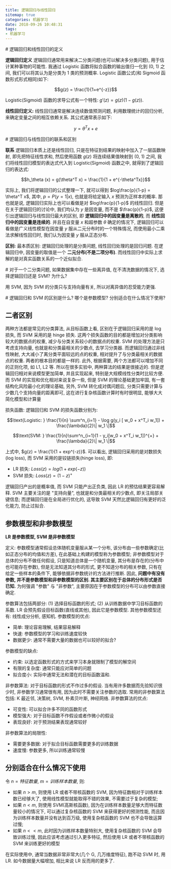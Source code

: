 ```yaml
---
title: 逻辑回归与线性回归
sitemap: true
categories: 机器学习
date: 2018-09-26 10:48:31
tags:
- 机器学习
---
```


<span id="逻辑回归和线性回归的定义">
# 逻辑回归和线性回归的定义

**逻辑回归定义**
逻辑回归通常用来解决二分类问题(也可以解决多分类问题), 用于估计某种事物的可能性. 我通过 Logistic 函数将拟合函数的输出值归一化到 (0, 1) 之间, 我们可以将其认为是分类为 1 类的预测概率. Logistic 函数公式(和 Sigmoid 函数形式形式相同)如下:

$$g(z) = \frac{1}{1+e^{-z}}$$

Logistic(Sigmoid) 函数的求导公式有一个特性: $g'(z) = g(z)(1 - g(z))$.

**线性回归定义:**
线性回归通常是解决连续数值预测问题, 利用数理统计的回归分析, 来确定变量之间的相互依赖关系. 其公式通常表示如下:

$$ y = \theta^T x + e$$

<span id="逻辑回归与线性回归的联系和区别">
# 逻辑回归与线性回归的联系和区别

**联系**
逻辑回归本质上还是线性回归, 只是在特征到结果的映射中加入了一层函数映射, 即先把特征线性求和, 然后使用函数 $g(z)$ 将连续结果值映射到 (0, 1) 之间, 我们将线性回归模型的表达式代入到 Logistic(Sigmoid) 函数之中, 就得到了逻辑回归的表达式:

$$h_\theta (x) = g(\theta^T x) = \frac{1}{1 + e^{-\theta^Tx}}$$

实际上, 我们将逻辑回归的公式整理一下, 就可以得到 $log\frac{p}{1-p} = \theta^T x$, 其中, $p = P(y=1 | x)$, 也就是将给定输入 $x$ 预测为正样本的概率. 那也就是说, 逻辑回归实际上也可以看做是对 $log\frac{p}{1-p}$ 的线性回归. 但是在关于逻辑回归的讨论中, 我们均认为 $y$ 是因变量, 而不是 $\frac{p}{1-p}$, 这便引出逻辑回归与线性回归最大的区别, 即 **逻辑回归中的因变量是离散的**, 而 **线性回归中的因变量是连续的**. 并且在自变量 $x$ 和超参数 $\theta$ 确定的情况下, 逻辑回归可以看做是广义线性模型在因变量 $y$ 服从二元分布时的一个特殊情况, 而使用最小二乘法求解线性回归时, 我们认为因变量 $y$ 服从正态分布.

**区别:**
最本质区别: 逻辑回归处理的是分类问题, 线性回归处理的是回归问题. 在逻辑回归中, 因变量的取值是一个 **二元分布(不是二项分布)**. 而线性回归中实际上求解的是对真实函数关系的一个近似拟合.

<span id="对于一个二分类问题">
# 对于一个二分类问题, 如果数据集中存在一些离异值, 在不清洗数据的情况下, 选择逻辑回归还是 SVM? 为什么?

用 SVM, 因为 SVM 的分类只与支持向量有关, 所以对离异值的忍受能力更强.

<span id="逻辑回归和 SVM 的区别是什么">
# 逻辑回归和 SVM 的区别是什么? 哪个是参数模型? 分别适合在什么情况下使用?

## 二者区别
两种方法都是常见的分类算法, 从目标函数上看, 区别在于逻辑回归采用的是 log 损失, 而 SVM 采用的是 hinge 损失. 这两个损失函数的目的都是增加对分类影响较大的数据点的权重, 减少与分类关系较小的数据点的权重. SVM 的处理方法是只考虑支持向量, 也就是和分类最相关的少数点, 去学习分类器. 而逻辑回归通过非线性映射, 大大减小了离分类平面较远的点的权重, 相对提升了与分类最相关的数据点的权重. 两者的根本目的都是一样的. 此外, 根据需要, 两个方法都可以增加不同的正则化项, 如 L1, L2 等. 所以在很多实验中, 两种算法的结果是很接近的.
但是逻辑回归相对来说模型更加简单, 并且实现起来, 特别是大规模线性分类时比较方便. 而 SVM 的实现和优化相对来说复杂一些, 但是 SVM 的理论基础更加牢固, 有一套结构化风险最小化的理论基础, 另外, SVM 转化成对偶问题后, 分类只需要计算与少数几个支持向量的距离即可, 这在进行复杂核函数计算时有时很明显, 能够大大简化模型和计算量

损失函数: 逻辑回归和 SVM 的损失函数分别为:

$$\text{Logistic: } \frac{1}{n} \sum^n_{i=1} - \log g(y_i [ w_0 + x^T_i w_1]) + \frac{\lambda}{2}\| w_1 \|$$

$$\text{SVM: } \frac{1}{n}\sum^n_{i=1}(1 - y_i[w_0 + x^T_i w_1])^{+} + \frac{\lambda}{2}\| w_1 \|$$

上式中, $g(z) = \frac{1}{1 + exp^(-z)}$. 可以看出, 逻辑回归采用的是对数损失(log loss), 而 SVM 采用的是铰链损失(hinge loss), 即:
- LR 损失: $Loss(z) = log(1 + exp(-z))$
- SVM 损失: $Loss(z) = (1 - z)^{+}$

逻辑回归产出的是概率值, 而 SVM 只能产出正负类, 因此 LR 的预估结果更容易解释.
SVM 主要关注的是 "支持向量", 也就是和分类最相关的少数点, 即关注局部关键信息; 而逻辑回归是在全局进行优化的, 这导致 SVM 天然比逻辑回归有更好的泛化能力, 防止过拟合.

## 参数模型和非参数模型

**LR 是参数模型, SVM 是非参数模型**

定义: 参数模型通常假设总体随机变量服从某一个分布, 该分布由一些参数确定(比如正态分布的均值和方差), 在此基础上构建的模型称为参数模型; 非参数模型对于总体的分布不做任何假设, 只是知道总体是一个随机变量, 其分布是存在的(分布中也可能存在参数), 但是无法知道其分布的形式, 更不知道分布的相关参数, 只有在给定一些样本的条件下, 能够依据非参数统计的方法进行推断. 因此, **问题中有没有参数, 并不是参数模型和非参数模型的区别. 其主要区别在于总体的分布形式是否已知.** 为何强调 "参数" 与 "非参数", 主要原因在于参数模型的分布可以由参数直接确定.

参数算法包括两部分: (1) 选择目标函数的形式; (2) 从训练数据中学习目标函数的系数. LR 会预先假设目标函数(直线或其他), 因此它是参数模型. 其他参数模型还有: 线性成分分析, 感知机.
参数模型的优点:
- 简单: 理论容易理解, 结果容易解释
- 快速: 参数模型的学习和训练速度较快
- 数据更少: 通常不需要大量的数据也可以较好的拟合?

参数模型的缺点:
- 约束: 以选定函数形式的方式来学习本身就限制了模型的解空间
- 有限的复杂度: 通常只能应对简单的问题
- 拟合度小: 实际中通常无法和潜在的目标函数温和.

非参数算法: 对于目标函数的形式不作过多的假设. 当有用许多数据而先验知识很少时, 非参数学习通常很有用, 因为此时不需要关注参数的选取. 常用的非参数算法包括: K 最近邻, 决策树, SVM, 朴素贝叶斯, 神经网络.
非参数算法的优点:
- 可变性: 可以拟合许多不同的函数形式
- 模型强大: 对于目标函数不作假设或者作微小的假设
- 表现良好: 对于预测结果表现通常较好

非参数算法的局限性:
- 需要更多数据: 对于拟合目标函数需要更多的训练数据
- 速度慢: 参数更多, 所以训练通常较慢

## 分别适合在什么情况下使用

令 $n = 特征数量$, $m = 训练样本数量$, 则:
- 如果 $n > m$, 则使用 LR 或者不带核函数的 SVM, 因为特征数相对于训练样本数已经够大了, 使用线性模型就能取得不错的效果, 不需要过于复杂的模型;
- 如果 $n < m$, 则使用 SVM(高斯核函数), 因为在训练样本数量足够大而特征数量较小的情况下, 可以通过复杂核函数的 SVM 来获得更好的预测性能, 而且因为训练样本数量并没有达到百万级, 使用复杂核函数的 SVM 也不会导致运算过慢;
- 如果 $n << m$, 此时因为训练样本数量特别大, 使用复杂核函数的 SVM 会导致训练过慢, 因此应该考虑通过引入更多特征, 然后使用 LR 或者不带核函数的 SVM 来训练更好的模型

在实际使用中, 通常当数据非常非常大(几个 G, 几万维度特征), 跑不动 SVM 时, 用 LR. 如今数据量大幅增加, 相比来说 LR 反而用的更多了.
